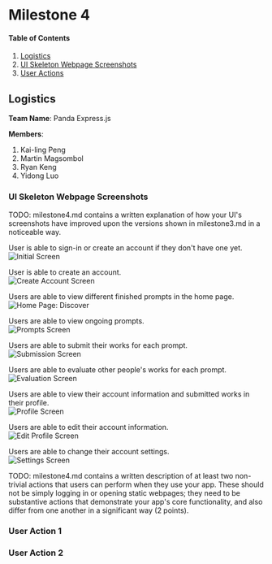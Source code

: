 # Milestone 4

#### Table of Contents
1. [Logistics](#Logistics)
2. [UI Skeleton Webpage Screenshots](#Skeleton)
3. [User Actions](#UserActions)

<a name="Logistics"></a>

## Logistics
**Team Name**: Panda Express.js<br>

**Members**:
1. Kai-ling Peng
2. Martin Magsombol
3. Ryan Keng
4. Yidong Luo

<a name="Skeleton"></a>

### UI Skeleton Webpage Screenshots
TODO:
milestone4.md contains a written explanation of how your UI's screenshots have improved upon the versions shown in milestone3.md in a noticeable way.


User is able to sign-in or create an account if they don't have one yet.<br>
![Initial Screen](milestones/assets/Xposure/index.png)<br>

User is able to create an account.<br>
![Create Account Screen](milestones/assets/Xposure/createAccount.png)<br>

Users are able to view different finished prompts in the home page.<br>
![Home Page: Discover](milestones/assets/Xposure/discover.png)<br>

Users are able to view ongoing prompts.<br>
![Prompts Screen](milestones/assets/Xposure/prompts.png)<br>

Users are able to submit their works for each prompt.<br>
![Submission Screen](milestones/assets/Xposure/submission.png)<br>

Users are able to evaluate other people's works for each prompt.<br>
![Evaluation Screen](milestones/assets/Xposure/evaluate.png)<br>

Users are able to view their account information and submitted works in their profile.<br>
![Profile Screen](milestones/assets/Xposure/profile.png)<br>

Users are able to edit their account information.<br>
![Edit Profile Screen](milestones/assets/Xposure/editProfile.png)<br>

Users are able to change their account settings.<br>
![Settings Screen](milestones/assets/Xposure/Settings.png)<br>


<a name="UserActions"></a>

TODO:
milestone4.md contains a written description of at least two non-trivial actions that users can perform when they use your app. These should not be simply logging in or opening static webpages; they need to be substantive actions that demonstrate your app's core functionality, and also differ from one another in a significant way (2 points).

### User Action 1

### User Action 2
